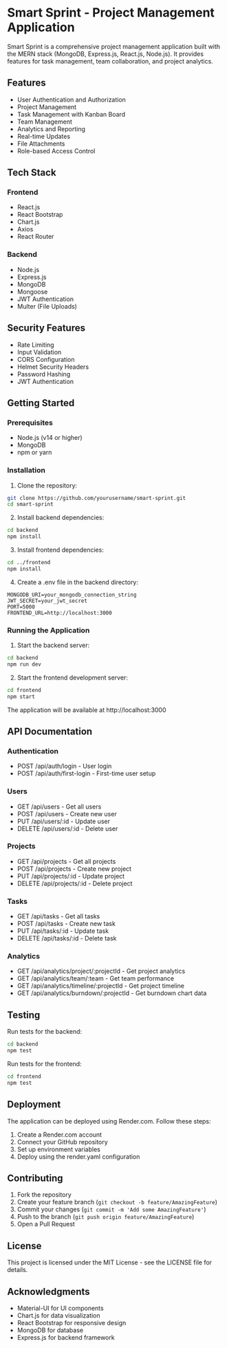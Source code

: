 # Smart Sprint - Project Management Application

Smart Sprint is a comprehensive project management application built with the MERN stack (MongoDB, Express.js, React.js, Node.js). It provides features for task management, team collaboration, and project analytics.

## Features

- User Authentication and Authorization
- Project Management
- Task Management with Kanban Board
- Team Management
- Analytics and Reporting
- Real-time Updates
- File Attachments
- Role-based Access Control

## Tech Stack

### Frontend
- React.js
- React Bootstrap
- Chart.js
- Axios
- React Router

### Backend
- Node.js
- Express.js
- MongoDB
- Mongoose
- JWT Authentication
- Multer (File Uploads)

## Security Features
- Rate Limiting
- Input Validation
- CORS Configuration
- Helmet Security Headers
- Password Hashing
- JWT Authentication

## Getting Started

### Prerequisites
- Node.js (v14 or higher)
- MongoDB
- npm or yarn

### Installation

1. Clone the repository:
```bash
git clone https://github.com/yourusername/smart-sprint.git
cd smart-sprint
```

2. Install backend dependencies:
```bash
cd backend
npm install
```

3. Install frontend dependencies:
```bash
cd ../frontend
npm install
```

4. Create a .env file in the backend directory:
```env
MONGODB_URI=your_mongodb_connection_string
JWT_SECRET=your_jwt_secret
PORT=5000
FRONTEND_URL=http://localhost:3000
```

### Running the Application

1. Start the backend server:
```bash
cd backend
npm run dev
```

2. Start the frontend development server:
```bash
cd frontend
npm start
```

The application will be available at http://localhost:3000

## API Documentation

### Authentication
- POST /api/auth/login - User login
- POST /api/auth/first-login - First-time user setup

### Users
- GET /api/users - Get all users
- POST /api/users - Create new user
- PUT /api/users/:id - Update user
- DELETE /api/users/:id - Delete user

### Projects
- GET /api/projects - Get all projects
- POST /api/projects - Create new project
- PUT /api/projects/:id - Update project
- DELETE /api/projects/:id - Delete project

### Tasks
- GET /api/tasks - Get all tasks
- POST /api/tasks - Create new task
- PUT /api/tasks/:id - Update task
- DELETE /api/tasks/:id - Delete task

### Analytics
- GET /api/analytics/project/:projectId - Get project analytics
- GET /api/analytics/team/:team - Get team performance
- GET /api/analytics/timeline/:projectId - Get project timeline
- GET /api/analytics/burndown/:projectId - Get burndown chart data

## Testing

Run tests for the backend:
```bash
cd backend
npm test
```

Run tests for the frontend:
```bash
cd frontend
npm test
```

## Deployment

The application can be deployed using Render.com. Follow these steps:

1. Create a Render.com account
2. Connect your GitHub repository
3. Set up environment variables
4. Deploy using the render.yaml configuration

## Contributing

1. Fork the repository
2. Create your feature branch (`git checkout -b feature/AmazingFeature`)
3. Commit your changes (`git commit -m 'Add some AmazingFeature'`)
4. Push to the branch (`git push origin feature/AmazingFeature`)
5. Open a Pull Request

## License

This project is licensed under the MIT License - see the LICENSE file for details.

## Acknowledgments

- Material-UI for UI components
- Chart.js for data visualization
- React Bootstrap for responsive design
- MongoDB for database
- Express.js for backend framework 